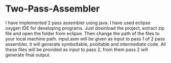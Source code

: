 # Two-Pass-Assembler
I have implemented 2 pass assembler using java. I have used eclipse oxygen IDE for developing programs. Just download the project, extract zip file and open the folder from eclipse. Then change the path of the files to your local machine path. input.asm will be given as input to pass 1 of 2 pass assembler, it will generate symboltable, pooltable and intermediate code. All these files will be provided as input to pass 2, from them pass 2 will generate final output.

